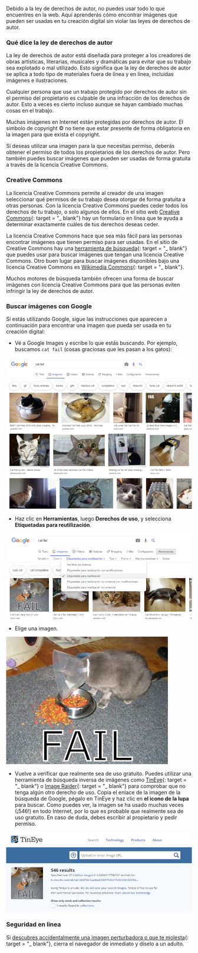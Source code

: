 Debido a la ley de derechos de autor, no puedes usar todo lo que encuentres en la web. Aquí aprenderás cómo encontrar imágenes que pueden ser usadas en tu creación digital sin violar las leyes de derechos de autor.

### Qué dice la ley de derechos de autor

La ley de derechos de autor está diseñada para proteger a los creadores de obras artísticas, literarias, musicales y dramáticas para evitar que su trabajo sea explotado o mal utilizado. Esto significa que la ley de derechos de autor se aplica a todo tipo de materiales fuera de línea y en línea, incluidas imágenes e ilustraciones.

Cualquier persona que use un trabajo protegido por derechos de autor sin el permiso del propietario es culpable de una infracción de los derechos de autor. Esto a veces es cierto incluso aunque se hayan cambiado muchas cosas en el trabajo.

Muchas imágenes en Internet están protegidas por derechos de autor. El símbolo de copyright © no tiene que estar presente de forma obligatoria en la imagen para que exista el copyright.

Si deseas utilizar una imagen para la que necesitas permiso, deberás obtener el permiso de todos los propietarios de los derechos de autor. Pero también puedes buscar imágenes que pueden ser usadas de forma gratuita a través de la licencia Creative Commons.

### Creative Commons

La licencia Creative Commons permite al creador de una imagen seleccionar qué permisos de su trabajo desea otorgar de forma gratuita a otras personas. Con la licencia Creative Commons puedes ceder todos los derechos de tu trabajo, o solo algunos de ellos. En el sitio web [Creative Commons](https://creativecommons.org/){: target = "_ blank"} hay un formulario en línea que te ayuda a determinar exactamente cuáles de tus derechos deseas ceder.

La licencia Creative Commons hace que sea más fácil para las personas encontrar imágenes que tienen permiso para ser usadas. En el sitio de Creative Commons hay una [herramienta de búsqueda](https://search.creativecommons.org/){: target = "_ blank"} que puedes usar para buscar imágenes que tengan una licencia Creative Commons. Otro buen lugar para buscar imágenes disponibles bajo una licencia Creative Commons es [Wikimedia Commons](https://commons.wikimedia.org/wiki/Main_Page){: target = "_ blank"}.

Muchos motores de búsqueda también ofrecen una forma de buscar imágenes con licencia Creative Commons para que las personas eviten infringir la ley de derechos de autor.

### Buscar imágenes con Google

Si estás utilizando Google, sigue las instrucciones que aparecen a continuación para encontrar una imagen que pueda ser usada en tu creación digital:

+ Vé a Google Images y escribe lo que estás buscando. Por ejemplo, buscamos `cat fail` (cosas graciosas que les pasan a los gatos):

![Búsqueda de Cat Fail (cosas graciosas que les pasan a los gatos)](images/catfailsearch.png)

+ Haz clic en **Herramientas**, luego **Derechos de uso**, y selecciona **Etiquetadas para reutilización**.

![Etiquetadas para reutilización](images/labeledforreuse.png)

+ Elige una imagen.

![Cat Fail (cosas graciosas que les pasan a los gatos)](images/catfail.png)

+ Vuelve a verificar que realmente sea de uso gratuito. Puedes utilizar una herramienta de búsqueda inversa de imágenes como [TinEye](https://www.tineye.com/){: target = "_ blank"} o [Image Raider](https://www.imageraider.com/){: target = "_ blank"} para comprobar que no tenga algún otro derecho de uso. Copia el enlace de la imagen de la búsqueda de Google, pégalo en TinEye y haz clic en **el icono de la lupa** para buscar. Como puedes ver, la imagen se ha usado muchas veces (¡546!) en todo Internet, por lo que es probable que realmente sea de uso gratuito. En caso de duda, debes escribir al propietario y pedir permiso.

![Búsqueda inversa](images/reversesearch.png)

### Seguridad en linea

Si [descubres accidentalmente una imagen perturbadora o que te molesta](https://www.thinkuknow.co.uk/11_13/Need-advice/Things-you-see-online/){: target = "_ blank"}, cierra el navegador de inmediato y díselo a un adulto.